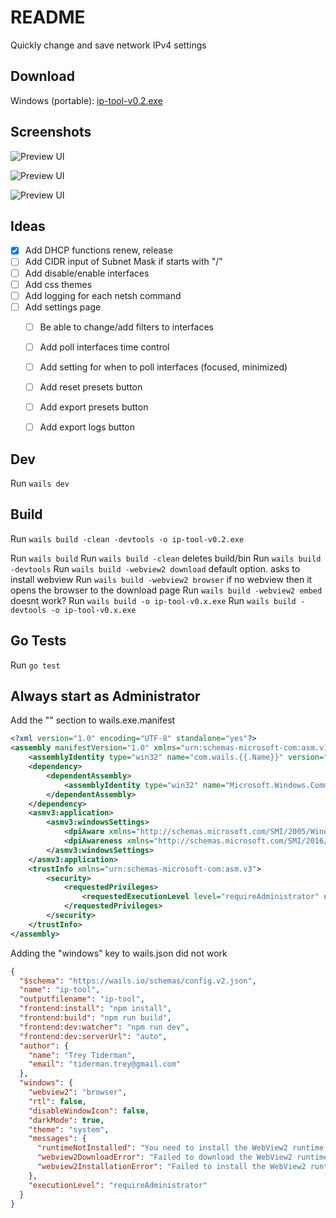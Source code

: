 # README

Quickly change and save network IPv4 settings


## Download

Windows (portable): [ip-tool-v0.2.exe](https://github.com/treytiderman/ip-tool/releases/download/v0.2/ip-tool-v0.2.exe)


## Screenshots

![Preview UI](./screenshots/presets.png)

![Preview UI](./screenshots/interfaces.png)

![Preview UI](./screenshots/preset-edit.png)


## Ideas

- [x] Add DHCP functions renew, release
- [ ] Add CIDR input of Subnet Mask if starts with "/"
- [ ] Add disable/enable interfaces
- [ ] Add css themes
- [ ] Add logging for each netsh command
- [ ] Add settings page
    - [ ] Be able to change/add filters to interfaces
    - [ ] Add poll interfaces time control
    - [ ] Add setting for when to poll interfaces (focused, minimized)
    - [ ] Add reset presets button
    - [ ] Add export presets button
    - [ ] Add export logs button


## Dev

Run `wails dev`


## Build

Run `wails build -clean -devtools -o ip-tool-v0.2.exe`

Run `wails build`
Run `wails build -clean` deletes build/bin
Run `wails build -devtools`
Run `wails build -webview2 download` default option. asks to install webview
Run `wails build -webview2 browser` if no webview then it opens the browser to the download page
Run `wails build -webview2 embed` doesnt work?
Run `wails build -o ip-tool-v0.x.exe`
Run `wails build -devtools -o ip-tool-v0.x.exe`


## Go Tests

Run `go test`


## Always start as Administrator

Add the "<trustInfo>" section to wails.exe.manifest

```xml
<?xml version="1.0" encoding="UTF-8" standalone="yes"?>
<assembly manifestVersion="1.0" xmlns="urn:schemas-microsoft-com:asm.v1" xmlns:asmv3="urn:schemas-microsoft-com:asm.v3">
    <assemblyIdentity type="win32" name="com.wails.{{.Name}}" version="{{.Info.ProductVersion}}.0" processorArchitecture="*"/>
    <dependency>
        <dependentAssembly>
            <assemblyIdentity type="win32" name="Microsoft.Windows.Common-Controls" version="6.0.0.0" processorArchitecture="*" publicKeyToken="6595b64144ccf1df" language="*"/>
        </dependentAssembly>
    </dependency>
    <asmv3:application>
        <asmv3:windowsSettings>
            <dpiAware xmlns="http://schemas.microsoft.com/SMI/2005/WindowsSettings">true/pm</dpiAware> <!-- fallback for Windows 7 and 8 -->
            <dpiAwareness xmlns="http://schemas.microsoft.com/SMI/2016/WindowsSettings">permonitorv2,permonitor</dpiAwareness> <!-- falls back to per-monitor if per-monitor v2 is not supported -->
        </asmv3:windowsSettings>
    </asmv3:application>
    <trustInfo xmlns="urn:schemas-microsoft-com:asm.v3">
        <security>
            <requestedPrivileges>
                <requestedExecutionLevel level="requireAdministrator" uiAccess="false"/>
            </requestedPrivileges>
        </security>
    </trustInfo>
</assembly>
```

Adding the "windows" key to wails.json did not work

```json
{
  "$schema": "https://wails.io/schemas/config.v2.json",
  "name": "ip-tool",
  "outputfilename": "ip-tool",
  "frontend:install": "npm install",
  "frontend:build": "npm run build",
  "frontend:dev:watcher": "npm run dev",
  "frontend:dev:serverUrl": "auto",
  "author": {
    "name": "Trey Tiderman",
    "email": "tiderman.trey@gmail.com"
  },
  "windows": {
    "webview2": "browser",
    "rtl": false,
    "disableWindowIcon": false,
    "darkMode": true,
    "theme": "system",
    "messages": {
      "runtimeNotInstalled": "You need to install the WebView2 runtime to run this application. Would you like to download it now?",
      "webview2DownloadError": "Failed to download the WebView2 runtime. Please check your internet connection.",
      "webview2InstallationError": "Failed to install the WebView2 runtime. Please try again or install it manually."
    },
    "executionLevel": "requireAdministrator"
  }
}
```

